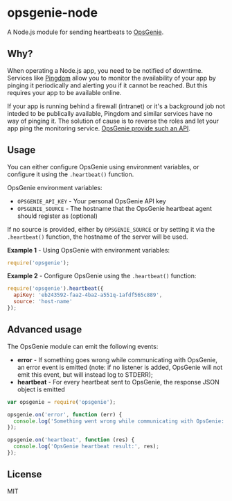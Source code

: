 # opsgenie-node

A Node.js module for sending heartbeats to [OpsGenie](https://www.opsgenie.com/).

## Why?

When operating a Node.js app, you need to be notified of downtime. Services like [Pingdom](http://pingdom.com) allow you to monitor the availability of your app by pinging it periodically and alerting you if it cannot be reached. But this requires your app to be available online.

If your app is running behind a firewall (intranet) or it's a background job not inteded to be publically available, Pingdom and similar services have no way of pinging it. The solution of cause is to reverse the roles and let your app ping the monitoring service. [OpsGenie provide such an API](http://support.opsgenie.com/customer/portal/articles/759603-heartbeat-monitoring).

## Usage

You can either configure OpsGenie using environment variables, or configure it using the `.heartbeat()` function.

OpsGenie environment variables:

* `OPSGENIE_API_KEY` - Your personal OpsGenie API key
* `OPSGENIE_SOURCE` - The hostname that the OpsGenie heartbeat agent should register as (optional)

If no source is provided, either by `OPSGENIE_SOURCE` or by setting it via the `.heartbeat()` function, the hostname of the server will be used.

**Example 1** - Using OpsGenie with environment variables:

```javascript
require('opsgenie');
```

**Example 2** - Configure OpsGenie using the `.heartbeat()` function:

```javascript
require('opsgenie').heartbeat({
  apiKey: 'eb243592-faa2-4ba2-a551q-1afdf565c889',
  source: 'host-name'
});
```

## Advanced usage

The OpsGenie module can emit the following events:

* **error** - If something goes wrong while communicating with OpsGenie,
  an error event is emitted (note: if no listener is added, OpsGenie will not
emit this event, but will instead log to STDERR);
* **heartbeat** - For every heartbeat sent to OpsGenie, the response JSON
  object is emitted

```javascript
var opsgenie = require('opsgenie');

opsgenie.on('error', function (err) {
  console.log('Something went wrong while communicating with OpsGenie: ' + err.message);
});

opsgenie.on('heartbeat', function (res) {
  console.log('OpsGenie heartbeat result:', res);
});
```

## License

MIT
